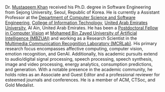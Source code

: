 Dr. <a href="https://research.uaeu.ac.ae/en/persons/mustaqeem-khan">Mustaqeem Khan</a> received his Ph.D. degree in Software Engineering from Sejong University, Seoul, Republic of Korea. He is currently a Assistant Professor at the <a href="https://www.uaeu.ac.ae/en/cit/departments/software_engineering.shtml">Department of Computer Science and Software Engineering</a>, <a href="https://www.uaeu.ac.ae/en/cit/">College of Information Technology</a>, <a href="https://www.uaeu.ac.ae/en/">United Arab Emirates University</a>, Al Ain, United Arab Emirates. He has been a <a href="https://mbzuai.ac.ae/research/postdoc-directory/">Postdoctoral Fellow in Computer Vision</a> at <a href="https://mbzuai.ac.ae/">Mohamed Bin Zayed University of Artificial Intelligence (MBZUAI)</a> and working as a Research Scientist in the <a href="https://mcrlab.net/team/">Multimedia Communication Recognition Laboratory (MCRLab)</a>. His primary research focus encompasses affective computing, computer vision, emotion recognition, and GenAI. Additionally, his academic pursuits extend to audio/digital signal processing, speech processing, speech synthesis, image and video processing, energy analytics, consumption predictions, and generation. With a notable presence in the academic community, he holds roles as an Associate and Guest Editor and a professional reviewer for esteemed journals and conferences. He is a member of ACM, CTSoc, and Gold Medalist.